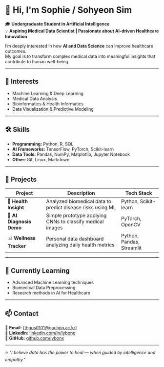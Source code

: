 # 👋 Hi, I'm Sophie / Sohyeon Sim

🎓 **Undergraduate Student in Artificial Intelligence**  
💡 **Aspiring Medical Data Scientist | Passionate about AI-driven Healthcare Innovation**  

I’m deeply interested in how **AI and Data Science** can improve healthcare outcomes.  
My goal is to transform complex medical data into meaningful insights that contribute to human well-being.  

---

## 🧠 Interests
- Machine Learning & Deep Learning  
- Medical Data Analysis  
- Bioinformatics & Health Informatics  
- Data Visualization & Predictive Modeling  

---

## 🛠️ Skills
- **Programming:** Python, R, SQL  
- **AI Frameworks:** TensorFlow, PyTorch, Scikit-learn  
- **Data Tools:** Pandas, NumPy, Matplotlib, Jupyter Notebook  
- **Other:** Git, Linux, Markdown  

---

## 📂 Projects
| Project | Description | Tech Stack |
|----------|--------------|-------------|
| 🧬 **Health Insight** | Analyzed biomedical data to predict disease risks using ML | Python, Scikit-learn |
| 🤖 **AI Diagnosis Demo** | Simple prototype applying CNNs to classify medical images | PyTorch, OpenCV |
| 📊 **Wellness Tracker** | Personal data dashboard analyzing daily health metrics | Python, Pandas, Streamlit |

---

## 🌱 Currently Learning
- Advanced Machine Learning techniques  
- Biomedical Data Preprocessing  
- Research methods in AI for Healthcare  

---

## 📫 Contact
📧 **Email:** [thgus0101@gachon.ac.kr]  
💼 **LinkedIn:** [linkedin.com/in/lybonx](www.linkedin.com/in/lybonx)  
🐙 **GitHub:** [github.com/lybonx](https://github.com/lybonx)

---

⭐ _"I believe data has the power to heal — when guided by intelligence and empathy."_  
